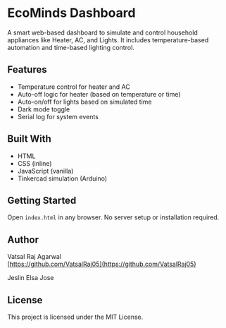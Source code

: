 # EcoMinds Dashboard

A smart web-based dashboard to simulate and control household appliances like Heater, AC, and Lights. It includes temperature-based automation and time-based lighting control.

## Features

- Temperature control for heater and AC
- Auto-off logic for heater (based on temperature or time)
- Auto-on/off for lights based on simulated time
- Dark mode toggle
- Serial log for system events

## Built With

- HTML
- CSS (inline)
- JavaScript (vanilla)
- Tinkercad simulation (Arduino)


## Getting Started

Open `index.html` in any browser. No server setup or installation required.

## Author

Vatsal Raj Agarwal  
[https://github.com/VatsalRaj05](https://github.com/VatsalRaj05)

Jeslin Elsa Jose

## License

This project is licensed under the MIT License.


